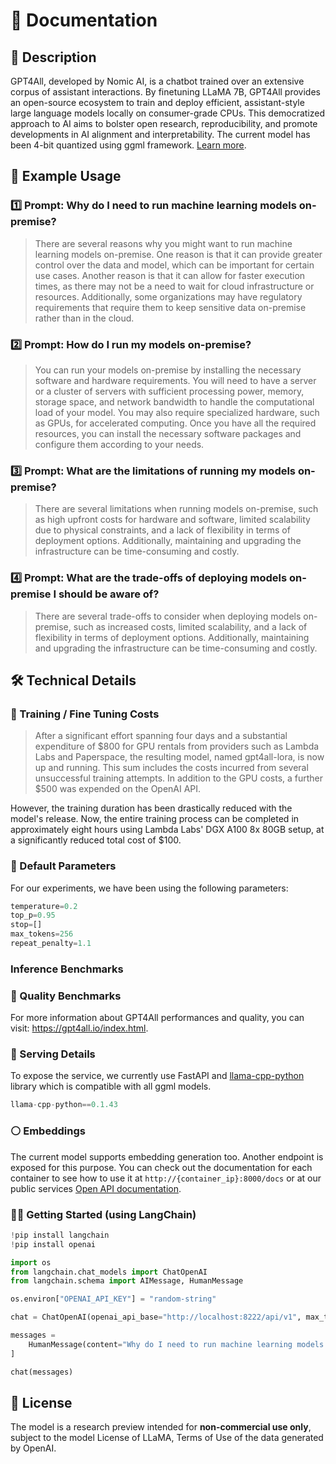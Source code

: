 # 📑 Documentation

## 📌 Description

GPT4All, developed by Nomic AI, is a chatbot trained over an extensive corpus of assistant interactions. By finetuning LLaMA 7B, GPT4All provides an open-source ecosystem to train and deploy efficient, assistant-style large language models locally on consumer-grade CPUs. This democratized approach to AI aims to bolster open research, reproducibility, and promote developments in AI alignment and interpretability. The current model has been 4-bit quantized using ggml framework. [Learn more](https://github.com/nomic-ai/gpt4all).

## 📒 Example Usage

### 1️⃣ Prompt: Why do I need to run machine learning models on-premise?

> There are several reasons why you might want to run machine learning models on-premise. One reason is that it can provide greater control over the data and model, which can be important for certain use cases. Another reason is that it can allow for faster execution times, as there may not be a need to wait for cloud infrastructure or resources. Additionally, some organizations may have regulatory requirements that require them to keep sensitive data on-premise rather than in the cloud.

### 2️⃣ Prompt: How do I run my models on-premise?

> You can run your models on-premise by installing the necessary software and hardware requirements. You will need to have a server or a cluster of servers with sufficient processing power, memory, storage space, and network bandwidth to handle the computational load of your model. You may also require specialized hardware, such as GPUs, for accelerated computing. Once you have all the required resources, you can install the necessary software packages and configure them according to your needs.

### 3️⃣ Prompt: What are the limitations of running my models on-premise?

> There are several limitations when running models on-premise, such as high upfront costs for hardware and software, limited scalability due to physical constraints, and a lack of flexibility in terms of deployment options. Additionally, maintaining and upgrading the infrastructure can be time-consuming and costly.

### 4️⃣ Prompt: What are the trade-offs of deploying models on-premise I should be aware of?

> There are several trade-offs to consider when deploying models on-premise, such as increased costs, limited scalability, and a lack of flexibility in terms of deployment options. Additionally, maintaining and upgrading the infrastructure can be time-consuming and costly.


## 🛠️ Technical Details

### 🔧 Training / Fine Tuning Costs

> After a significant effort spanning four days and a substantial expenditure of $800 for GPU rentals from providers such as Lambda Labs and Paperspace, the resulting model, named gpt4all-lora, is now up and running. This sum includes the costs incurred from several unsuccessful training attempts. In addition to the GPU costs, a further $500 was expended on the OpenAI API. 

However, the training duration has been drastically reduced with the model's release. Now, the entire training process can be completed in approximately eight hours using Lambda Labs' DGX A100 8x 80GB setup, at a significantly reduced total cost of $100.

### 🔢 Default Parameters

For our experiments, we have been using the following parameters:

```python
temperature=0.2
top_p=0.95
stop=[]
max_tokens=256
repeat_penalty=1.1
```

### Inference Benchmarks

### 🔎 Quality Benchmarks

For more information about GPT4All performances and quality, you can visit: https://gpt4all.io/index.html.

### 🚀 Serving Details

To expose the service, we currently use FastAPI and [llama-cpp-python](https://abetlen.github.io/llama-cpp-python/) library which is compatible with all ggml models.

```python
llama-cpp-python==0.1.43
```

### ⚪️ Embeddings

The current model supports embedding generation too. Another endpoint is exposed for this purpose. You can check out the documentation for each container to see how to use it at `http://{container_ip}:8000/docs` or at our public services [Open API documentation](https://mock.prem.ninja/docs).

### 🦜🔗 Getting Started (using LangChain)

```python
!pip install langchain
!pip install openai

import os
from langchain.chat_models import ChatOpenAI
from langchain.schema import AIMessage, HumanMessage

os.environ["OPENAI_API_KEY"] = "random-string"

chat = ChatOpenAI(openai_api_base="http://localhost:8222/api/v1", max_tokens=128)

messages = 
    HumanMessage(content="Why do I need to run machine learning models on-premise?")
]

chat(messages)
```

## 📜 License

The model is a research preview intended for **non-commercial use only**, subject to the model License of LLaMA, Terms of Use of the data generated by OpenAI.
